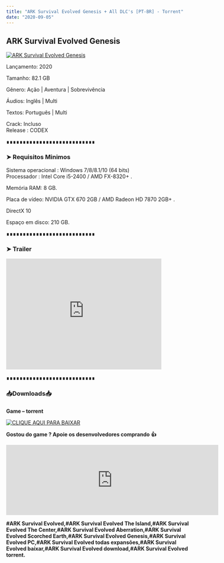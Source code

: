 ```yaml
---
title: "ARK Survival Evolved Genesis + All DLC's [PT-BR] - Torrent"
date: "2020-09-05"
---
```


## ARK Survival Evolved Genesis

[![](https://1.bp.blogspot.com/-b2T0CIngb6Y/Xp9nb8O0UzI/AAAAAAAAAkc/LpphhCa1Qr4xhfKQFCvvCccWz-bpNBLlgCLcBGAsYHQ/s640/58d98ac9-347e-4c2d-8ab6-c98710a9092a.jpeg "ARK Survival Evolved Genesis")](https://1.bp.blogspot.com/-b2T0CIngb6Y/Xp9nb8O0UzI/AAAAAAAAAkc/LpphhCa1Qr4xhfKQFCvvCccWz-bpNBLlgCLcBGAsYHQ/s1600/58d98ac9-347e-4c2d-8ab6-c98710a9092a.jpeg)

  

Lançamento: 2020

Tamanho: 82.1 GB

Gênero: Ação | Aventura | Sobrevivência

Áudios: Inglês | Multi

Textos: Português | Multi

Crack: Incluso  
Release : CODEX

  

  

∎∎∎∎∎∎∎∎∎∎∎∎∎∎∎∎∎∎∎∎∎∎∎∎∎∎∎

  

  

### ➤ Requisitos Minimos

  

Sistema operacional : Windows 7/8/8.1/10 (64 bits)  
Processador : Intel Core i5-2400 / AMD FX-8320+ . 

Memória RAM: 8 GB.

Placa de vídeo: NVIDIA GTX 670 2GB / AMD Radeon HD 7870 2GB+ .

DirectX 10

Espaço em disco: 210 GB.

  

  

∎∎∎∎∎∎∎∎∎∎∎∎∎∎∎∎∎∎∎∎∎∎∎∎∎∎∎

  

  

### ➤ Trailer

  

<iframe allow="accelerometer; autoplay; encrypted-media; gyroscope; picture-in-picture" allowfullscreen frameborder="0" height="300" src="https://www.youtube-nocookie.com/embed/Mgmk9MGoQtY" width="420"></iframe>

  

  

  

∎∎∎∎∎∎∎∎∎∎∎∎∎∎∎∎∎∎∎∎∎∎∎∎∎∎∎

  

  

### 📥Downloads📥

### 

**Game – torrent**

[![](https://1.bp.blogspot.com/-RBh2DeQzAe8/XwRU-bThfxI/AAAAAAAAAyk/mhrHLuqp6DADYjlr9cMsETB9z8v9liz0wCLcBGAsYHQ/s320/3185816cd74683d96d375aa5f1443064.png "CLIQUE AQUI PARA BAIXAR")](https://stfly.me/ivX9gFq)

  

**Gostou do game ? Apoie os desenvolvedores comprando** **👍**

  

<iframe frameborder="0" height="190" src="https://store.steampowered.com/widget/346110/" width="574"></iframe>

  

**#ARK Survival Evolved,#ARK Survival Evolved The Island,#ARK Survival Evolved The Center,#ARK Survival Evolved Aberration,#ARK Survival Evolved Scorched Earth,#ARK Survival Evolved Genesis,#ARK Survival Evolved PC,#ARK Survival Evolved todas expansões,#ARK Survival Evolved baixar,#ARK Survival Evolved download,#ARK Survival Evolved torrent.**
